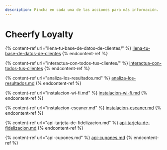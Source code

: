 ```yaml
---
description: Pincha en cada una de las acciones para más información.
---
```


# Cheerfy Loyalty

{% content-ref url="llena-tu-base-de-datos-de-clientes/" %}
[llena-tu-base-de-datos-de-clientes](llena-tu-base-de-datos-de-clientes/)
{% endcontent-ref %}

{% content-ref url="interactua-con-todos-tus-clientes/" %}
[interactua-con-todos-tus-clientes](interactua-con-todos-tus-clientes/)
{% endcontent-ref %}

{% content-ref url="analiza-los-resultados.md" %}
[analiza-los-resultados.md](analiza-los-resultados.md)
{% endcontent-ref %}

{% content-ref url="instalacion-wi-fi.md" %}
[instalacion-wi-fi.md](instalacion-wi-fi.md)
{% endcontent-ref %}

{% content-ref url="instalacion-escaner.md" %}
[instalacion-escaner.md](instalacion-escaner.md)
{% endcontent-ref %}

{% content-ref url="api-tarjeta-de-fidelizacion.md" %}
[api-tarjeta-de-fidelizacion.md](api-tarjeta-de-fidelizacion.md)
{% endcontent-ref %}

{% content-ref url="api-cupones.md" %}
[api-cupones.md](api-cupones.md)
{% endcontent-ref %}
